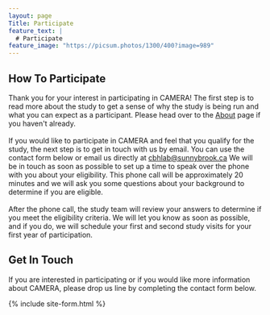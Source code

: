 ```yaml
---
layout: page
Title: Participate
feature_text: |
  # Participate
feature_image: "https://picsum.photos/1300/400?image=989"
---
```

## How To Participate
Thank you for your interest in participating in CAMERA! The first step is to read more about the study to get a sense of 
why the study is being run and what you can expect as a participant. Please head over to the [About](/about.md) page if 
you haven't already.
<br/><br/>
If you would like to participate in CAMERA and feel that you qualify for the study, the next step is to get in touch
with us by email. You can use the contact form below or email us directly at <a href="mailto:cbhlab@sunnybrook.ca">cbhlab@sunnybrook.ca</a>
We will be in touch as soon as possible to set up a time to speak over the phone with you about your eligibility. This
phone call will be approximately 20 minutes and we will ask you some questions about your background to determine if you
are eligible. 
<br/><br/>
After the phone call, the study team will review your answers to determine if you meet the eligibility criteria. We will
let you know as soon as possible, and if you do, we will schedule your first and second study visits for your first year
of participation. 

## Get In Touch
If you are interested in participating or if you would like more information about CAMERA, please drop us line by completing
the contact form below.

{% include site-form.html %}